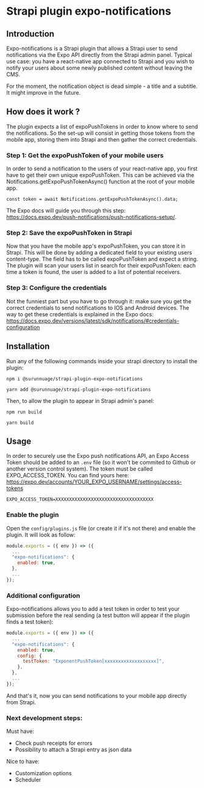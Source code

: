 # Strapi plugin expo-notifications

## Introduction

Expo-notifications is a Strapi plugin that allows a Strapi user to send notifications via the Expo API directly from the Strapi admin panel. Typical use case: you have a react-native app connected to Strapi and you wish to notify your users about some newly published content without leaving the CMS.

For the moment, the notification object is dead simple - a title and a subtitle. It might improve in the future.

## How does it work ?

The plugin expects a list of expoPushTokens in order to know where to send the notifications. So the set-up will consist in getting those tokens from the mobile app, storing them into Strapi and then gather the correct credentials.

### Step 1: Get the expoPushToken of your mobile users

In order to send a notification to the users of your react-native app, you first have to get their own unique expoPushToken. This can be achieved via the Notifications.getExpoPushTokenAsync() function at the root of your mobile app.

```
const token = await Notifications.getExpoPushTokenAsync().data;
```

The Expo docs will guide you through this step: https://docs.expo.dev/push-notifications/push-notifications-setup/.

### Step 2: Save the expoPushToken in Strapi

Now that you have the mobile app's expoPushToken, you can store it in Strapi. This will be done by adding a dedicated field to your existing users content-type. The field has to be called expoPushToken and expect a string. The plugin will scan your users list in search for their expoPushToken: each time a token is found, the user is added to a list of potential receivers.

### Step 3: Configure the credentials

Not the funniest part but you have to go through it: make sure you get the correct credentials to send notifications to IOS and Android devices. The way to get these credentials is explained in the Expo docs: https://docs.expo.dev/versions/latest/sdk/notifications/#credentials-configuration

## Installation

Run any of the following commands inside your strapi directory to install the plugin:

```
npm i @surunnuage/strapi-plugin-expo-notifications

yarn add @surunnuage/strapi-plugin-expo-notifications
```

Then, to allow the plugin to appear in Strapi admin's panel:

```
npm run build

yarn build
```

## Usage

In order to securely use the Expo push notifications API, an Expo Access Token should be added to an `.env` file (so it won't be commited to Github or another version control system). The token must be called EXPO_ACCESS_TOKEN. You can find yours here: https://expo.dev/accounts/YOUR_EXPO_USERNAME/settings/access-tokens

```
EXPO_ACCESS_TOKEN=XXXXXXXXXXXXXXXXXXXXXXXXXXXXXXXXXXXX
```

### Enable the plugin

Open the `config/plugins.js` file (or create it if it's not there) and enable the plugin. It will look as follow:

```js
module.exports = ({ env }) => ({
  ...
  "expo-notifications": {
    enabled: true,
  },
  ...
});
```

### Additional configuration

Expo-notifications allows you to add a test token in order to test your submission before the real sending (a test button will appear if the plugin finds a test token):

```js
module.exports = ({ env }) => ({
  ...
  "expo-notifications": {
    enabled: true,
    config: {
      testToken: "ExponentPushToken[xxxxxxxxxxxxxxxxxxx]",
    },
  },
  ...
});
```

And that's it, now you can send notifications to your mobile app directly from Strapi.

### Next development steps:

Must have:

- Check push receipts for errors
- Possibility to attach a Strapi entry as json data

Nice to have:

- Customization options
- Scheduler

